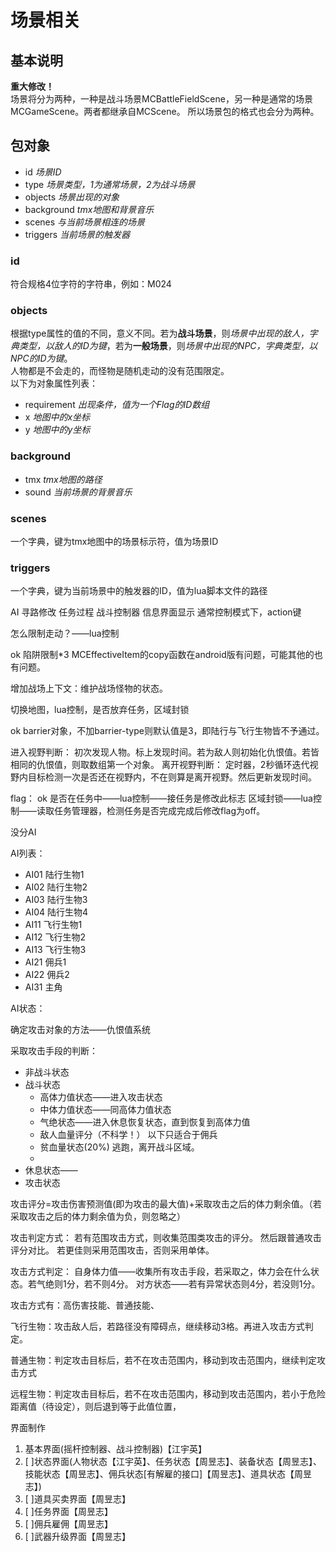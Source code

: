 场景相关
=======

## 基本说明 ##
**重大修改！**<br>
场景将分为两种，一种是战斗场景MCBattleFieldScene，另一种是通常的场景MCGameScene。两者都继承自MCScene。
所以场景包的格式也会分为两种。

## 包对象 ##
- id *场景ID*
- type *场景类型，1为通常场景，2为战斗场景*
- objects *场景出现的对象*
- background *tmx地图和背景音乐*
- scenes *与当前场景相连的场景*
- triggers *当前场景的触发器*

### id ###
符合规格4位字符的字符串，例如：M024

### objects ###
根据type属性的值的不同，意义不同。若为**战斗场景**，则*场景中出现的敌人，字典类型，以敌人的ID为键*，若为**一般场景**，则*场景中出现的NPC，字典类型，以NPC的ID为键*。<br>
人物都是不会走的，而怪物是随机走动的没有范围限定。<br>
以下为对象属性列表：

- requirement *出现条件，值为一个Flag的ID数组*
- x *地图中的x坐标*
- y *地图中的y坐标*

### background ###
- tmx *tmx地图的路径*
- sound *当前场景的背景音乐*

### scenes ###
一个字典，键为tmx地图中的场景标示符，值为场景ID

### triggers ###
一个字典，键为当前场景中的触发器的ID，值为lua脚本文件的路径




AI
寻路修改
任务过程
战斗控制器
信息界面显示
通常控制模式下，action键

怎么限制走动？——lua控制

ok 陷阱限制*3 
MCEffectiveItem的copy函数在android版有问题，可能其他的也有问题。

增加战场上下文：维护战场怪物的状态。

切换地图，lua控制，是否放弃任务，区域封锁

ok barrier对象，不加barrier-type则默认值是3，即陆行与飞行生物皆不予通过。

进入视野判断：
	初次发现人物。标上发现时间。若为敌人则初始化仇恨值。若皆相同的仇恨值，则取数组第一个对象。
离开视野判断：
	定时器，2秒循环迭代视野内目标检测一次是否还在视野内，不在则算是离开视野。然后更新发现时间。

flag：
ok	是否在任务中——lua控制——接任务是修改此标志
	区域封锁——lua控制——读取任务管理器，检测任务是否完成完成后修改flag为off。
	
没分AI

AI列表：

- AI01	陆行生物1
- AI02	陆行生物2
- AI03	陆行生物3
- AI04	陆行生物4
- AI11	飞行生物1   
- AI12	飞行生物2
- AI13	飞行生物3
- AI21	佣兵1
- AI22	佣兵2
- AI31	主角


AI状态：

确定攻击对象的方法——仇恨值系统

采取攻击手段的判断：
- 非战斗状态
- 战斗状态
    - 高体力值状态——进入攻击状态
    - 中体力值状态——同高体力值状态
    - 气绝状态——进入休息恢复状态，直到恢复到高体力值
    - 敌人血量评分（不科学！）
    以下只适合于佣兵
    - 贫血量状态(20%) 逃跑，离开战斗区域。
    - 
- 休息状态——
- 攻击状态 

攻击评分=攻击伤害预测值(即为攻击的最大值)+采取攻击之后的体力剩余值。（若采取攻击之后的体力剩余值为负，则忽略之）

攻击判定方式：
若有范围攻击方式，则收集范围类攻击的评分。
然后跟普通攻击评分对比。
若更佳则采用范围攻击，否则采用单体。

攻击方式判定：
自身体力值——收集所有攻击手段，若采取之，体力会在什么状态。若气绝则1分，若不则4分。
对方状态——若有异常状态则4分，若没则1分。

攻击方式有：高伤害技能、普通技能、


飞行生物：攻击敌人后，若路径没有障碍点，继续移动3格。再进入攻击方式判定。

普通生物：判定攻击目标后，若不在攻击范围内，移动到攻击范围内，继续判定攻击方式

远程生物：判定攻击目标后，若不在攻击范围内，移动到攻击范围内，若小于危险距离值（待设定），则后退到等于此值位置，


界面制作
  1. 基本界面(摇杆控制器、战斗控制器)【江宇英】
  2. [ ]状态界面(人物状态【江宇英】、任务状态【周昱志】、装备状态【周昱志】、技能状态【周昱志】、佣兵状态[有解雇的接口]【周昱志】、道具状态【周昱志】)
  3. [ ]道具买卖界面【周昱志】
  4. [ ]任务界面【周昱志】
  5. [ ]佣兵雇佣【周昱志】
  6. [ ]武器升级界面【周昱志】


